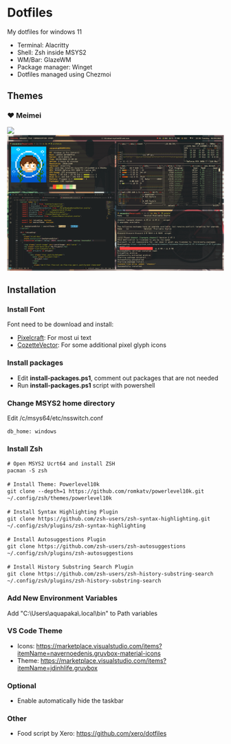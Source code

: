 # Dotfiles

My dotfiles for windows 11

- Terminal: Alacritty
- Shell: Zsh inside MSYS2
- WM/Bar: GlazeWM
- Package manager: Winget
- Dotfiles managed using Chezmoi

## Themes

### ❤️ Meimei

<img src="screenshots/screenshot-gruvbox-3.png" />
<img src="screenshots/screenshot-gruvbox-2.png" />

<!-- ### 🕹️ Arcade (archived)

<img src="screenshots/desktop-arcade-1.png" />
<img src="screenshots/desktop-arcade.png" /> -->

## Installation

### Install Font

Font need to be download and install:

- [Pixelcraft](https://github.com/aquapaka/Pixelcraft/releases): For most ui text
- [CozetteVector](https://github.com/slavfox/Cozette/releases): For some additional pixel glyph icons

### Install packages

- Edit **install-packages.ps1**, comment out packages that are not needed
- Run **install-packages.ps1** script with powershell

### Change MSYS2 home directory

Edit /c/msys64/etc/nsswitch.conf

```
db_home: windows
```

### Install Zsh

```
# Open MSYS2 Ucrt64 and install ZSH
pacman -S zsh

# Install Theme: Powerlevel10k
git clone --depth=1 https://github.com/romkatv/powerlevel10k.git ~/.config/zsh/themes/powerlevel10k

# Install Syntax Highlighting Plugin
git clone https://github.com/zsh-users/zsh-syntax-highlighting.git ~/.config/zsh/plugins/zsh-syntax-highlighting

# Install Autosuggestions Plugin
git clone https://github.com/zsh-users/zsh-autosuggestions ~/.config/zsh/plugins/zsh-autosuggestions

# Install History Substring Search Plugin
git clone https://github.com/zsh-users/zsh-history-substring-search ~/.config/zsh/plugins/zsh-history-substring-search
```

### Add New Environment Variables

Add "C:\Users\aquapaka\\.local\bin" to Path variables

### VS Code Theme

- Icons: <https://marketplace.visualstudio.com/items?itemName=navernoedenis.gruvbox-material-icons>
- Theme: <https://marketplace.visualstudio.com/items?itemName=jdinhlife.gruvbox>

### Optional

- Enable automatically hide the taskbar

### Other

- Food script by Xero: <https://github.com/xero/dotfiles>
